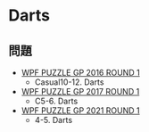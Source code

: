 # Darts

## 問題
- [WPF PUZZLE GP 2016 ROUND 1](../questions/wpfpgp2016-1.md)
	- Casual10-12. Darts
- [WPF PUZZLE GP 2017 ROUND 1](../questions/wpfpgp2017-1.md)
	- C5-6. Darts
- [WPF PUZZLE GP 2021 ROUND 1](../questions/wpfpgp2021-1.md)
	- 4-5. Darts
